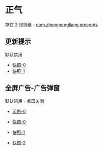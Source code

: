 # 正气

存在 2 规则组 - [com.zhengnengliang.precepts](/src/apps/com.zhengnengliang.precepts.ts)

## 更新提示

默认禁用

- [快照-0](https://i.gkd.li/i/12727650)
- [快照-1](https://i.gkd.li/i/12715352)

## 全屏广告-广告弹窗

默认禁用 - 点击关闭

- [示例-0](https://m.gkd.li/57941037/0b140d85-0556-46aa-a648-600ae349f88b)

- [快照-0](https://i.gkd.li/import/14338307)
- [快照-1](https://i.gkd.li/import/12739767)
- [快照-2](https://i.gkd.li/import/12727705)
